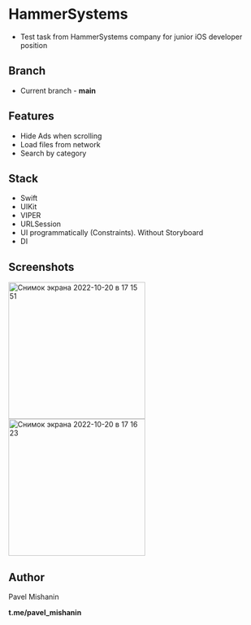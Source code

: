 # HammerSystems
- Test task from HammerSystems company for junior iOS developer position

## Branch
- Current branch - **main**

## Features
- Hide Ads when scrolling
- Load files from network
- Search by category

## Stack
- Swift
- UIKit
- VIPER
- URLSession
- UI programmatically (Constraints). Without Storyboard
- DI

## Screenshots
<img width="269" alt="Снимок экрана 2022-10-20 в 17 15 51" src="https://user-images.githubusercontent.com/87460819/196930651-a2dd07e7-baef-4f2c-8cc1-af305e64997e.png"><img width="269" alt="Снимок экрана 2022-10-20 в 17 16 23" src="https://user-images.githubusercontent.com/87460819/196930666-42736053-cc38-4663-9efc-21ecf1212804.png">

## Author

Pavel Mishanin

**t.me/pavel_mishanin**
